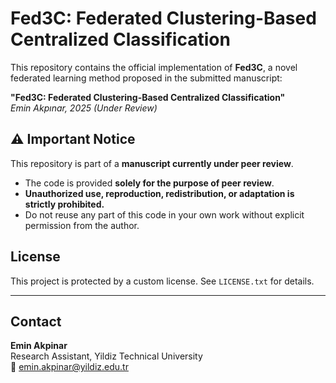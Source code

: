 # Fed3C: Federated Clustering-Based Centralized Classification

This repository contains the official implementation of **Fed3C**, a novel federated learning method proposed in the submitted manuscript:

**"Fed3C: Federated Clustering-Based Centralized Classification"**  
*Emin Akpınar, 2025 (Under Review)*

## ⚠️ Important Notice

This repository is part of a **manuscript currently under peer review**.

- The code is provided **solely for the purpose of peer review**.
- **Unauthorized use, reproduction, redistribution, or adaptation is strictly prohibited.**
- Do not reuse any part of this code in your own work without explicit permission from the author.

## License

This project is protected by a custom license. See `LICENSE.txt` for details.

---

## Contact

**Emin Akpinar**  
Research Assistant, Yildiz Technical University  
📧 emin.akpinar@yildiz.edu.tr
